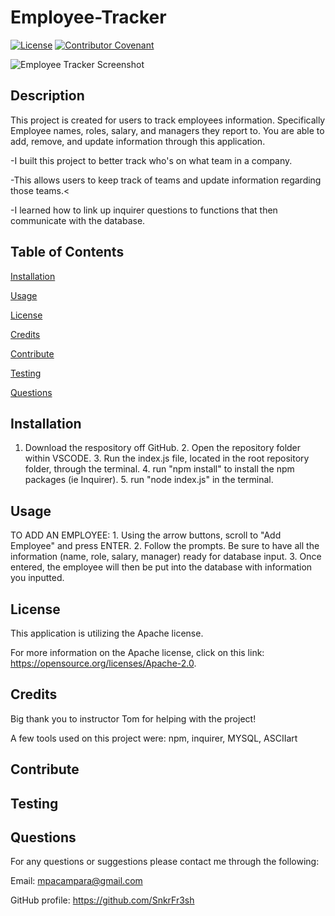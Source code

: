 

# Employee-Tracker


[![License](https://img.shields.io/badge/License-Apache_2.0-blue.svg)](https://opensource.org/licenses/Apache-2.0) [![Contributor Covenant](https://img.shields.io/badge/Contributor%20Covenant-2.1-4baaaa.svg)](code_of_conduct.md)

![Employee Tracker Screenshot](https://user-images.githubusercontent.com/87551856/147695886-a4bd126f-c62d-4b6f-a4f0-5c42c7a85b6b.png)

## Description
This project is created for users to track employees information. Specifically Employee names, roles, salary, and managers they report to. You are able to add, remove, and update information through this application.

 -I built this project to better track who's on what team in a company.

 -This allows users to keep track of teams and update information regarding those teams.<

 -I learned how to link up inquirer questions to functions that then communicate with the database. 



## Table of Contents

[Installation](#installation)

[Usage](#usage)

[License](#license)

[Credits](#credits)

[Contribute](#contribute)

[Testing](#testing)

[Questions](#questions)



## Installation
1. Download the respository off GitHub. 2. Open the repository folder within VSCODE. 3. Run the index.js file, located in the root repository folder, through the terminal. 4. run "npm install" to install the npm packages (ie Inquirer). 5. run "node index.js" in the terminal. 



## Usage
TO ADD AN EMPLOYEE: 1. Using the arrow buttons, scroll to "Add Employee" and press ENTER. 2. Follow the prompts. Be sure to have all the information (name, role, salary, manager) ready for database input. 3. Once entered, the employee will then be put into the database with information you inputted. 



## License
This application is utilizing the Apache license.

For more information on the Apache license, click on this link: https://opensource.org/licenses/Apache-2.0.



## Credits
Big thank you to instructor Tom for helping with the project!

A few tools used on this project were: npm, inquirer, MYSQL, ASCIIart



## Contribute




## Testing




## Questions
For any questions or suggestions please contact me through the following:

Email: mpacampara@gmail.com

GitHub profile: https://github.com/SnkrFr3sh

